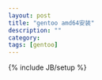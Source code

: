 ```yaml
---
layout: post
title: "gentoo amd64安装"
description: ""
category: 
tags: [gentoo]
---
```

{% include JB/setup %}

